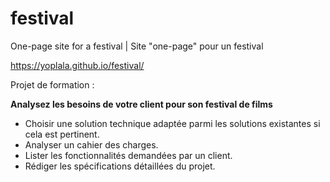 # festival
One-page site for a festival | Site "one-page" pour un festival

https://yoplala.github.io/festival/


Projet de formation : 

**Analysez les besoins de votre client pour son festival de films**
- Choisir une solution technique adaptée parmi les solutions existantes si cela est pertinent.
- Analyser un cahier des charges.
- Lister les fonctionnalités demandées par un client.
- Rédiger les spécifications détaillées du projet.

